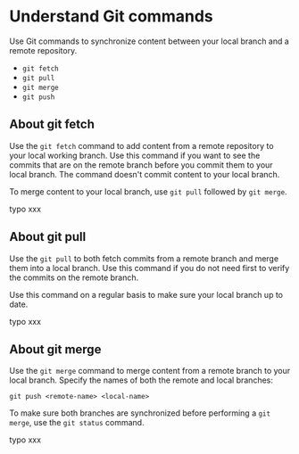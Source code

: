 # Understand Git commands

Use Git commands to synchronize content between your local branch and a remote repository.

- `git fetch`
- `git pull`
- `git merge`
- `git push`

## About git fetch

Use the `git fetch` command to add content from a remote repository to your local working branch. Use this command if you want to see the commits that are on the remote branch before you commit them to your local branch. The command doesn't commit content to your local branch. 

To merge content to your local branch, use `git pull` followed by `git merge`.

typo xxx

## About git pull

Use the `git pull` to both fetch commits from a remote branch and merge them into a local branch. Use this command if you do not need first to verify the commits on the remote branch.

Use this command on a regular basis to make sure your local branch up to date. 

typo xxx

## About git merge

Use the `git merge` command to merge content from a remote branch to your local branch. Specify the names of both the remote and local branches:

`git push <remote-name> <local-name>`

To make sure both branches are synchronized before performing a `git merge`, use the `git status` command.

typo xxx